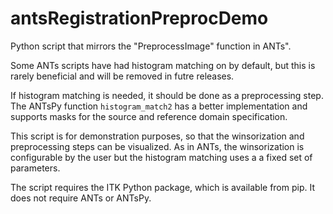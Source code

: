 # antsRegistrationPreprocDemo

Python script that mirrors the "PreprocessImage" function in ANTs".

Some ANTs scripts have had histogram matching on by default, but this is rarely beneficial
and will be removed in futre releases.

If histogram matching is needed, it should be done as a preprocessing step. The ANTsPy
function `histogram_match2` has a better implementation and supports masks for the source
and reference domain specification.

This script is for demonstration purposes, so that the winsorization and preprocessing
steps can be visualized. As in ANTs, the winsorization is configurable by the user but the
histogram matching uses a a fixed set of parameters.

The script requires the ITK Python package, which is available from pip. It does not
require ANTs or ANTsPy.